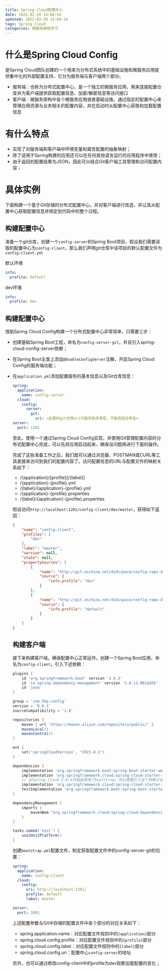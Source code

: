 ```yaml
---
title: Spring Cloud配置中心
date: 2022-02-20 14:04:14
updated: 2022-02-20 14:04:14
tags: Spring Cloud
categories: 微服务架构学习
---
```


# 什么是Spring Cloud Config

是Spring Cloud团队创建的一个用来为分布式系统中的基础设施和微服务应用提供集中化的外部配置支持，它分为服务端与客户端两个部分。

+ 服务端：也称为分布式配置中心，是一个独立的微服务应用，用来连接配置仓库并为客户端提供获取配置信息、加密/解密信息等访问接口
+ 客户端：微服务架构中各个微服务应用或者基础设施，通过指定的配置中心来管理应用资源与业务相关的配置内容，并在启动时从配置中心获取和加载配置信息

# 有什么特点

+ 实现了对服务端和客户端中环境变量和属性配置的抽象映射；
+ 除了适用于Spring构建的应用还可以在任何其他语言运行的应用程序中使用；
+ 由于返回的配置结果为JSON，因此可以结合Git客户端工具管理和访问配置内容；

# 具体实例

下面构建一个基于Git存储的分布式配置中心，并对客户端进行改造，并让其从配置中心获取配置信息并绑定到代码中的整个过程。

## 构建配置中心

准备一个git仓库，创建一个`config-server`的Spring Boot项目，假设我们需要读取的配置中心为`config-client`，那么我们声明git仓库中该项目的默认配置文件为`config-client.yml`

默认环境

```yaml
info:
  profile: default
```

dev环境

```yaml
info:
  profile: dev
```

## 构建配置中心

借助Spring Cloud Config构建一个分布式配置中心非常简单，只需要三步：

+ 创建基础Spring Boot工程，命名为`config-server-git`，并且引入spring-cloud-config-server依赖；

+ 在Spring Boot主类上添加`@EnableConfigServer`注解，开启Spring Cloud Config的服务端功能；

+ 在`application.yml`添加配置服务的基本信息以及Git仓库信息：

  ```yaml
  spring:
    application:
      name: config-server
    cloud:
      config:
        server:
          git:
            uri: <这里的git仓库uri只能写到目录层，不能包括仓库名>
  server:
    port: 1201
  ```

  至此，使用一个通过Spring Cloud Config实现，并使用Git管理配置内容的分布式配置中心完成，可以先将应用启动起来，确保没问题再进行下面的操作。

  完成了这些准备工作之后，我们就可以通过浏览器、POSTMAN或CURL等工具直接来访问到我们的配置内容了。访问配置信息的URL与配置文件的映射关系如下：

  + /{application}/{profile}[/{label}]
  + /{application}-{profile}.yml
  + /{label}/{application}-{profile}.yml
  + /{application}-{profile}.properties
  + /{label}/{application}-{profile}.properties

  假设访问`http://localhost:1201/config-client/dev/master`，获得如下返回：

  ```json
  {
      "name": "config-client",
      "profiles": [
          "dev"
      ],
      "label": "master",
      "version": null,
      "state": null,
      "propertySources": [
          {
              "name": "http://git.oschina.net/didispace/config-repo-demo/config-client-dev.yml",
              "source": {
                  "info.profile": "dev"
              }
          },
          {
              "name": "http://git.oschina.net/didispace/config-repo-demo/config-client.yml",
              "source": {
                  "info.profile": "default"
              }
          }
      ]
  }
  ```

  ## 构建客户端

  接下来构建客户端，确保配置中心正常运作。创建一个Spring Boot应用，命名为`config-client`，引入下述依赖：

  ```groovy
  plugins {
      id 'org.springframework.boot' version '2.6.3'
      id 'io.spring.dependency-management' version '1.0.11.RELEASE'
      id 'java'
  }
  
  group = 'com.hhp.config'
  version = '0.0.1'
  sourceCompatibility = '1.8'
  
  repositories {
      maven { url 'https://maven.aliyun.com/repository/public/' }
      mavenLocal()
      mavenCentral()
  }
  
  ext {
      set('springCloudVersion', "2021.0.1")
  }
  
  dependencies {
      implementation 'org.springframework.boot:spring-boot-starter-web'
      implementation 'org.springframework.cloud:spring-cloud-starter-config'
      // 从Spring Cloud 2.0.4开始起禁用了bootstrap，所以需要引入这个依赖才会生效
      implementation 'org.springframework.cloud:spring-cloud-starter-bootstrap'
      testImplementation 'org.springframework.boot:spring-boot-starter-test'
  }
  
  dependencyManagement {
      imports {
          mavenBom "org.springframework.cloud:spring-cloud-dependencies:${springCloudVersion}"
      }
  }
  
  tasks.named('test') {
      useJUnitPlatform()
  }
  
  ```

  创建`bootstrap.yml`配置文件，制定获取配置文件中的config-server-git的位置：

  ```yaml
  spring:
    application:
      name: config-client
    cloud:
      config:
        uri: http://localhost:1201/
        profile: default
        label: master
  
  server:
    port: 2001
  ```

  上述配置参数与Git中存储的配置文件中各个部分的对应关系如下：

  + spring.application.name：对应配置文件规则中的`{application}`部分
  + spring.cloud.config.profile：对应配置文件规则中的`{profile}`部分
  + spring.cloud.config.label：对应配置文件规则中的`{label}`部分
  + spring.cloud.config.uri：配置中心`config-server`的地址

  另外，也可以通过修改config-client中的profile为dev观察加载配置的变化；
